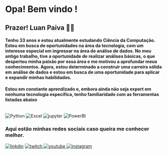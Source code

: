 # Opa! Bem vindo ! 

## Prazer! Luan Paiva 🤙🏻

#### Tenho 33 anos e estou atualmente estudando Ciência da Computação. Estou em busca de oportunidades na área da tecnologia, com um interesse especial em ingressar na área de análise de dados. No meu antigo trabalho, tive a oportunidade de realizar análises básicas, o que despertou minha paixão por essa área e me motivou a aprofundar meus conhecimentos. Agora, estou determinado a construir uma carreira sólida em análise de dados e estou em busca de uma oportunidade para aplicar e expandir minhas habilidades.

#### Estou em constante aprendizado e, embora ainda não seja expert em nenhuma tecnologia específica, tenho familiaridade com as ferramentas listadas abaixo

<div style="display: inline_block"><br>
    <img aling="center" alt="Python" src= "https://img.shields.io/badge/Python-14354C?style=for-the-badge&logo=python&logoColor=white" /> 
    <img aling="center" alt="Excel"  src="https://img.shields.io/badge/Microsoft_Excel-217346?style=for-the-badge&logo=microsoft-excel&logoColor=white" /> 
    <img aling="center" alt="jupyter" src="https://img.shields.io/badge/Made%20with-Jupyter-orange?style=for-the-badge&logo=Jupyter" />
    <img aling="center" alt="PowerBI" src="https://img.shields.io/badge/power_bi-F2C811?style=for-the-badge&logo=powerbi&logoColor=black"/>
</div>

### Aqui estão minhas redes sociais caso queira me conhecer melhor. 

[![linkdin](https://img.shields.io/badge/LinkedIn-0077B5?style=for-the-badge&logo=linkedin&logoColor=white)](https://www.linkedin.com/in/luan-paiva-a24935284/) [![twitch](https://img.shields.io/badge/Twitch-9146FF?style=for-the-badge&logo=twitch&logoColor=white) ](https://www.twitch.tv/pdf1)[![youtube](https://img.shields.io/badge/YouTube-FF0000?style=for-the-badge&logo=youtube&logoColor=white) ](https://www.youtube.com/@7pdf)[![instagram](https://img.shields.io/badge/Instagram-E4405F?style=for-the-badge&logo=instagram&logoColor=white)](https://www.instagram.com/7lpaiva/)        
